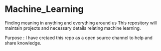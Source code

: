 # Machine_Learning
Finding meaning in anything and everything around us
This repository will maintain projects and necessary details relating machine learning.

Purpose :
I have cretaed this repo as a open source channel to help and share knowledge.
